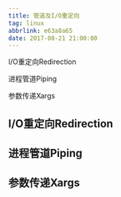 ```yaml
---
title: 管道及I/O重定向
tag: linux
abbrlink: e63a8a65
date: 2017-08-21 21:00:00
---
```


I/O重定向Redirection

进程管道Piping

参数传递Xargs

<!--more-->

## I/O重定向Redirection

## 进程管道Piping

## 参数传递Xargs

